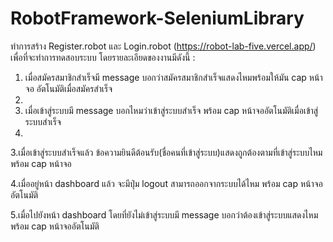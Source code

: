 # RobotFramework-SeleniumLibrary
ทำการสร้าง Register.robot และ Login.robot (https://robot-lab-five.vercel.app/)
เพื่อที่จะทำการทดสอบระบบ
โดยรายละเอียดของงานมีดังนี้ :
1. เมื่อสมัครสมาชิกสำเร็จมี message บอกว่าสมัครสมาชิกสำเร็จแสดงไหมพร้อมให้มัน cap หน้าจอ อัตโนมัติเมื่อสมัครสำเร็จ
2. 
3. เมื่อเข้าสู่ระบบมี message บอกไหมว่าเข้าสู่ระบบสำเร็จ พร้อม cap หน้าจออัตโนมัติเมื่อเข้าสู่ระบบสำเร็จ
4. 
3.เมื่อเข้าสู่ระบบสำเร็จแล้ว ข้อความยินดีต้อนรับ(ชื่อคนที่เข้าสู่ระบบ)แสดงถูกต้องตามที่เข้าสู่ระบบไหม พร้อม cap หน้าจอ

4.เมื่ออยู่หน้า dashboard แล้ว จะมีปุ่ม logout สามารถออกจากระบบได้ไหม พร้อม cap หน้าจออัตโนมัติ

5.เมื่อไปยังหน้า dashboard โดยที่ยังไม่เข้าสู่ระบบมี message บอกว่าต้องเข้าสู่ระบบแสดงไหม พร้อม cap หน้าจออัตโนมัติ
